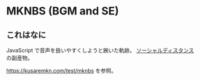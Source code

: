 # MKNBS (BGM and SE)

## これはなに

JavaScript で音声を扱いやすくしようと踠いた軌跡。
[ソーシャルディスタンス](https://www.kusaremkn.com/sodi/) の副産物。

https://kusaremkn.com/test/mknbs を参照。
